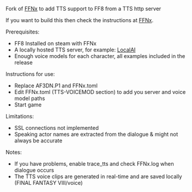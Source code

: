 Fork of [FFNx](https://github.com/julianxhokaxhiu/FFNx) to add TTS support to FF8 from a TTS http server

If you want to build this then check the instructions at [FFNx](https://github.com/julianxhokaxhiu/FFNx).

Prerequisites:
- FF8 Installed on steam with FFNx
- A locally hosted TTS server, for example: [LocalAI](https://github.com/mudler/LocalAI)
- Enough voice models for each character, all examples included in the release

Instructions for use:
- Replace AF3DN.P1 and FFNx.toml
- Edit FFNx.toml (TTS-VOICEMOD section) to add you server and voice model paths
- Start game

Limitations:
- SSL connections not implemented
- Speaking actor names are extracted from the dialogue & might not always be accurate

Notes:
- If you have problems, enable trace_tts and check FFNx.log when dialogue occurs
- The TTS voice clips are generated in real-time and are saved locally (FINAL FANTASY VIII/voice)
